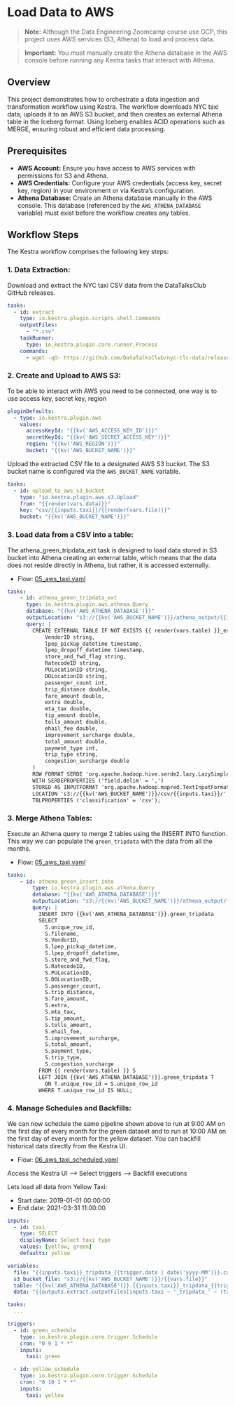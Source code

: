 # Load Data to AWS

> **Note:** Although the Data Engineering Zoomcamp course use GCP, this project uses AWS services (S3, Athena) to load and process data. 

> **Important:** You must manually create the Athena database in the AWS console before running any Kestra tasks that interact with Athena.

## Overview

This project demonstrates how to orchestrate a data ingestion and transformation workflow using Kestra. The workflow downloads NYC taxi data, uploads it to an AWS S3 bucket, and then creates an external Athena table in the Iceberg format. Using Iceberg enables ACID operations such as MERGE, ensuring robust and efficient data processing.

## Prerequisites

- **AWS Account:** Ensure you have access to AWS services with permissions for S3 and Athena.
- **AWS Credentials:** Configure your AWS credentials (access key, secret key, region) in your environment or via Kestra’s configuration.
- **Athena Database:** Create an Athena database manually in the AWS console. This database (referenced by the `AWS_ATHENA_DATABASE` variable) must exist before the workflow creates any tables.


## Workflow Steps

The Kestra workflow comprises the following key steps:

### 1. **Data Extraction:**  
   Download and extract the NYC taxi CSV data from the DataTalksClub GitHub releases.


```yaml
tasks:
  - id: extract
    type: io.kestra.plugin.scripts.shell.Commands
    outputFiles:
      - "*.csv"
    taskRunner:
      type: io.kestra.plugin.core.runner.Process
    commands:
      - wget -qO- https://github.com/DataTalksClub/nyc-tlc-data/releases/download/{{inputs.taxi}}/{{render(vars.file)}}.gz | gunzip > {{render(vars.file)}}
```


### 2. **Create and Upload to AWS S3:**  

To be able to interact with AWS you need to be connected, one way is to use access key, secret key, region

```yaml
pluginDefaults:
  - type: io.kestra.plugin.aws
    values:
      accessKeyId: "{{kv('AWS_ACCESS_KEY_ID')}}"
      secretKeyId: "{{kv('AWS_SECRET_ACCESS_KEY')}}"
      region: "{{kv('AWS_REGION')}}"
      bucket: "{{kv('AWS_BUCKET_NAME')}}"
```
   Upload the extracted CSV file to a designated AWS S3 bucket. The S3 bucket name is configured via the `AWS_BUCKET_NAME` variable.
```yaml
tasks:
  - id: upload_to_aws_s3_bucket
    type: "io.kestra.plugin.aws.s3.Upload"
    from: "{{render(vars.data)}}"
    key: "csv/{{inputs.taxi}}/{{render(vars.file)}}"
    bucket: "{{kv('AWS_BUCKET_NAME')}}"
```

### 3. **Load data from a CSV into a table:**
The athena_green_tripdata_ext task is designed to load data stored in S3 bucket into Athena creating an external table, which means that the data does not reside directly in Athena, but rather, it is accessed externally.

- Flow: [05_aws_taxi.yaml](flows/05_aws_taxi.yaml)
```yaml
tasks:
    - id: athena_green_tripdata_ext
      type: io.kestra.plugin.aws.athena.Query
      database: "{{kv('AWS_ATHENA_DATABASE')}}"
      outputLocation: "s3://{{kv('AWS_BUCKET_NAME')}}/athena_output/{{inputs.taxi}}"
      query: |
        CREATE EXTERNAL TABLE IF NOT EXISTS {{ render(vars.table) }}_ext (
            VendorID string,
            lpep_pickup_datetime timestamp,
            lpep_dropoff_datetime timestamp,
            store_and_fwd_flag string,
            RatecodeID string,
            PULocationID string,
            DOLocationID string,
            passenger_count int,
            trip_distance double,
            fare_amount double,
            extra double,
            mta_tax double,
            tip_amount double,
            tolls_amount double,
            ehail_fee double,
            improvement_surcharge double,
            total_amount double,
            payment_type int,
            trip_type string,
            congestion_surcharge double
        )
        ROW FORMAT SERDE 'org.apache.hadoop.hive.serde2.lazy.LazySimpleSerDe'
        WITH SERDEPROPERTIES ('field.delim' = ',')
        STORED AS INPUTFORMAT 'org.apache.hadoop.mapred.TextInputFormat' OUTPUTFORMAT 'org.apache.hadoop.hive.ql.io.HiveIgnoreKeyTextOutputFormat'
        LOCATION 's3://{{kv('AWS_BUCKET_NAME')}}/csv/{{inputs.taxi}}/'
        TBLPROPERTIES ('classification' = 'csv');
```

### 3. **Merge Athena Tables:**  
   Execute an Athena query to merge 2 tables using the INSERT INTO function. This way we can populate the `green_tripdata` with the data from all the months.

- Flow: [05_aws_taxi.yaml](flows/05_aws_taxi.yaml)

```yml
tasks:
    - id: athena_green_insert_into
        type: io.kestra.plugin.aws.athena.Query
        database: "{{kv('AWS_ATHENA_DATABASE')}}"
        outputLocation: "s3://{{kv('AWS_BUCKET_NAME')}}/athena_output/{{inputs.taxi}}"
        query: |
          INSERT INTO {{kv('AWS_ATHENA_DATABASE')}}.green_tripdata
          SELECT
            S.unique_row_id,
            S.filename,
            S.VendorID,
            S.lpep_pickup_datetime,
            S.lpep_dropoff_datetime,
            S.store_and_fwd_flag,
            S.RatecodeID,
            S.PULocationID,
            S.DOLocationID,
            S.passenger_count,
            S.trip_distance,
            S.fare_amount,
            S.extra,
            S.mta_tax,
            S.tip_amount,
            S.tolls_amount,
            S.ehail_fee,
            S.improvement_surcharge,
            S.total_amount,
            S.payment_type,
            S.trip_type,
            S.congestion_surcharge
          FROM {{ render(vars.table) }} S
          LEFT JOIN {{kv('AWS_ATHENA_DATABASE')}}.green_tripdata T
            ON T.unique_row_id = S.unique_row_id
          WHERE T.unique_row_id IS NULL;
   ```

### 4. **Manage Schedules and Backfills:**

We can now schedule the same pipeline shown above to run at 9:00 AM on the first day of every month for the green dataset and to run at 10:00 AM on the first day of every month for the yellow dataset. You can backfill historical data directly from the Kestra UI.

- Flow: [06_aws_taxi_scheduled.yaml](flows/06_aws_taxi_scheduled.yaml)

Access the Kestra UI --> Select triggers --> Backfill executions

Lets load all data from Yellow Taxi:

- Start date: 2019-01-01 00:00:00
- End date: 2021-03-31 11:00:00

```yml
inputs:
  - id: taxi
    type: SELECT
    displayName: Select taxi type
    values: [yellow, green]
    defaults: yellow

variables:
  file: "{{inputs.taxi}}_tripdata_{{trigger.date | date('yyyy-MM')}}.csv"
  s3_bucket_file: "s3://{{kv('AWS_BUCKET_NAME')}}/{{vars.file}}"
  table: "{{kv('AWS_ATHENA_DATABASE')}}.{{inputs.taxi}}_tripdata_{{trigger.date | date('yyyy_MM')}}"
  data: "{{outputs.extract.outputFiles[inputs.taxi ~ '_tripdata_' ~ (trigger.date | date('yyyy-MM')) ~ '.csv']}}"

tasks:
  ...

triggers:
  - id: green_schedule
    type: io.kestra.plugin.core.trigger.Schedule
    cron: "0 9 1 * *"
    inputs:
      taxi: green

  - id: yellow_schedule
    type: io.kestra.plugin.core.trigger.Schedule
    cron: "0 10 1 * *"
    inputs:
      taxi: yellow
   ```